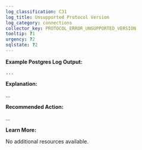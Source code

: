 ```yaml
---
log_classification: C31
log_title: Unsupported Protocol Version
log_category: connections
collector_key: PROTOCOL_ERROR_UNSUPPORTED_VERSION
tooltip: ?1
urgency: ?2
sqlstate: ?2
---
```


**Example Postgres Log Output:**

```
...
```

**Explanation:**

...

**Recommended Action:**

...

**Learn More:**

No additional resources available.
